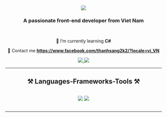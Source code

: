 <h1 align="center">
    <img src="https://readme-typing-svg.herokuapp.com/?font=Righteous&size=35&center=true&vCenter=true&width=500&height=70&duration=4000&lines=Hi+There!+👋;+I'm+Nguyen+Thanh+Sang!;" />
</h1>

<h3 align="center">A passionate front-end developer from Viet Nam </h3>

<br/>

<div align="center">
  
 🌱 I’m currently learning **C#**

💬 Contact me **https://www.facebook.com/thanhsang2k2/?locale=vi_VN**

 </div>
 
<div align="center"> 
  <a href="mailto:nguyenthanhsang22vn@gmail.com**">
    <img src="https://img.shields.io/badge/Gmail-333333?style=for-the-badge&logo=gmail&logoColor=red" />
  </a>
  <a href="https://www.linkedin.com/in/thanhsang2k2" target="_blank">
    <img src="https://img.shields.io/badge/LinkedIn-0077B5?style=for-the-badge&logo=linkedin&logoColor=white" target="_blank" />
  </a>
</div>

 <hr/>
 
<h2 align="center">⚒️ Languages-Frameworks-Tools ⚒️</h2>
<br/>
<div align="center">
    <img src="https://skillicons.dev/icons?i=react,bootstrap,mui,html,css,vscode,github,figma,tailwind,git,r" />
    <img src="https://skillicons.dev/icons?i=javascript,typescript,firebase,mongodb,mysql" /><br>
</div>

<br/>
<hr/>
<br/>
